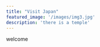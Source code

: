 ```yaml
---
title: "Visit Japan"
featured_image: '/images/img3.jpg'
description: 'there is a temple'
---
```


welcome
